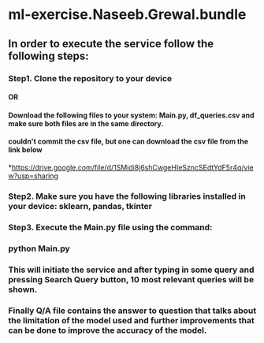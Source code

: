 # ml-exercise.Naseeb.Grewal.bundle

## In order to execute the service follow the following steps:
### Step1. Clone the repository to your device
#### OR
#### Download the following files to your system: Main.py, df_queries.csv and make sure both files are in the same directory.
#### couldn't commit the csv file, but one can download the csv file from the link below
*https://drive.google.com/file/d/1SMidi8j6shCwgeHIeSzncSEdtYdF5r4q/view?usp=sharing

### Step2. Make sure you have the following libraries installed in your device: sklearn, pandas, tkinter

### Step3. Execute the Main.py file using the command: 
### python Main.py 
### This will initiate the service and after typing in some query and pressing Search Query button, 10 most relevant queries will be shown.


### Finally Q/A file contains the answer to question that talks about the limitation of the model used and further improvements that can be done to improve the accuracy of the model.
